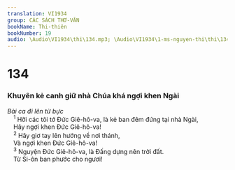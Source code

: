 ```yaml
---
translation: VI1934
group: CÁC SÁCH THƠ-VĂN
bookName: Thi-thiên 
bookNumber: 19
audio: \Audio\VI1934\thi\134.mp3; \Audio\VI1934\1-ms-nguyen-thi\thi\134.mp3
---
```


<div class="title"><h1>134</h1><h3>Khuyên kẻ canh giữ nhà Chúa khá ngợi khen Ngài</h3><i>Bài ca đi lên từ bực</i></div>
<span class="verse thi_134_1"> <sup>1</sup> Hỡi các tôi tớ Đức Giê-hô-va, là kẻ ban đêm đứng tại nhà Ngài, <br/> Hãy ngợi khen Đức Giê-hô-va! <br/></span>
<span class="verse thi_134_2"> <sup>2</sup> Hãy giơ tay lên hướng về nơi thánh, <br/> Và ngợi khen Đức Giê-hô-va! <br/></span>
<span class="verse thi_134_3"> <sup>3</sup> Nguyện Đức Giê-hô-va, là Đấng dựng nên trời đất. <br/> Từ Si-ôn ban phước cho ngươi! <br/></span>
